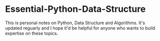 # Essential-Python-Data-Structure
This is personal notes on Python, Data Structure and Algorithms. It's updated reguarly and I hope it'd be helpful for anyone who wants to build expertise on these topics. 
